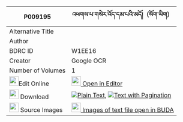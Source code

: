 |P009195|འཕགས་པ་གསེར་འོད་དམ་པའི་མདོ།（སོག་ཡིག） 
| --- | --- 
|Alternative Title |
|Author | 
|BDRC ID | W1EE16
|Creator | Google OCR
|Number of Volumes| 1
|<img width="25" src="https://img.icons8.com/color/25/000000/edit-property.png">Edit Online| [<img width="25" src="https://avatars.githubusercontent.com/u/45091458?s=200&v=4"> Open in Editor](http://editor.openpecha.org/P009195)
|<img width="25" src="https://img.icons8.com/fluent/48/000000/download-2.png"/>  Download | [![](https://img.icons8.com/color/20/000000/txt.png)Plain Text](https://github.com/Openpecha/P009195/releases/download/v1/pakpa_sero_dampa_i_do_sokyik_plain_P009195.zip), [![](https://img.icons8.com/color/20/000000/txt.png)Text with Pagination](https://github.com/Openpecha/P009195/releases/download/v1/pakpa_sero_dampa_i_do_sokyik_pages_P009195.zip)
|<img width="25" src="https://img.icons8.com/plasticine/100/000000/pictures-folder.png"/>  Source Images | [<img width="25" src="https://library.bdrc.io/icons/BUDA-small.svg"> Images of text file open in BUDA](https://library.bdrc.io/show/bdr:W1EE16)